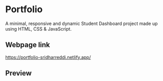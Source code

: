 # Portfolio

A minimal, responsive and dynamic Student Dashboard project made up using HTML, CSS & JavaScript.


## Webpage link

https://portfolio-sridharreddi.netlify.app/

## Preview





